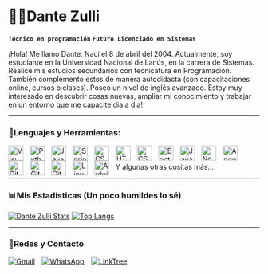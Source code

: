 # 🐱‍💻Dante Zulli

**`Técnico en programación`**
**`Futuro Licenciado en Sistemas`**

¡Hola! Me llamo Dante. Nací el 8 de abril del 2004. Actualmente, soy estudiante en la Universidad Nacional de Lanús, en la carrera de Sistemas. Realicé mis estudios secundarios con tecnicatura en Programación. También complemento estos de manera autodidacta (con capacitaciones online, cursos o clases). Poseo un nivel de inglés avanzado. Estoy muy interesado en descubrir cosas nuevas, ampliar mi conocimiento y trabajar en un entorno que me capacite dia a dia!

---
### 🧰Lenguajes y Herramientas:

<img align="left" alt="Visual Studio Code" width="30px" src="https://cdn.jsdelivr.net/gh/devicons/devicon/icons/vscode/vscode-original.svg" style="padding-right:10px;" />
<img align="left" alt="Python" width="30px" src="https://cdn.jsdelivr.net/gh/devicons/devicon/icons/python/python-original.svg" style="padding-right:10px;" />
<img align="left" alt="Java" width="30px" src="https://cdn.jsdelivr.net/gh/devicons/devicon/icons/java/java-original-wordmark.svg" style="padding-right:10px;" />
<img align="left" alt="Spring" width="30px" src="https://cdn.jsdelivr.net/gh/devicons/devicon/icons/spring/spring-original.svg" style="padding-right:10px;" />
<img align="left" alt="CSharp" width="30px" src="https://cdn.jsdelivr.net/gh/devicons/devicon/icons/csharp/csharp-original.svg" style="padding-right:10px;" />
<img align="left" alt="HTML5" width="30px" src="https://cdn.jsdelivr.net/gh/devicons/devicon/icons/html5/html5-original.svg" style="padding-right:10px;" />
<img align="left" alt="CSS3" width="30px" src="https://cdn.jsdelivr.net/gh/devicons/devicon/icons/css3/css3-original.svg" style="padding-right:10px;" />
<img align="left" alt="Bootstrap" width="30px" src="https://cdn.jsdelivr.net/gh/devicons/devicon/icons/bootstrap/bootstrap-original.svg" style="padding-right:10px;" />
<img align="left" alt="JavaScript" width="30px" src="https://cdn.jsdelivr.net/gh/devicons/devicon/icons/javascript/javascript-original.svg" style="padding-right:10px;" />
<img align="left" alt="Node.js" width="30px" src="https://cdn.jsdelivr.net/gh/devicons/devicon/icons/nodejs/nodejs-original.svg" style="padding-right:10px;" />
<img align="left" alt="Angular" width="30px" src="https://cdn.jsdelivr.net/gh/devicons/devicon/icons/angularjs/angularjs-original.svg" style="padding-right:10px;" />
<img align="left" alt="Git" width="30px" src="https://cdn.jsdelivr.net/gh/devicons/devicon/icons/git/git-original.svg" style="padding-right:10px;" />
<img align="left" alt="GitHub" width="30px" src="https://user-images.githubusercontent.com/3369400/139447912-e0f43f33-6d9f-45f8-be46-2df5bbc91289.png" style="padding-right:10px;" />
<img align="left" alt="GitHub" width="30px" src="https://user-images.githubusercontent.com/3369400/139448065-39a229ba-4b06-434b-bc67-616e2ed80c8f.png" style="padding-right:10px;" />
<img align="left" alt="Linux" width="30px" src="https://cdn.jsdelivr.net/gh/devicons/devicon/icons/linux/linux-original.svg" style="padding-right:10px;" />
<img align="left" alt="Arduino" width="30px" src="https://cdn.jsdelivr.net/gh/devicons/devicon/icons/arduino/arduino-original.svg" style="padding-right:10px;" />

<br />
<br />
Y algunas otras cositas más...

---
### 📊Mis Estadísticas (Un poco humildes lo sé)

[![Dante Zulli Stats](https://github-readme-stats.vercel.app/api?username=DanteZulli&show_icons=true&theme=dracula)](https://github.com/anuraghazra/github-readme-stats)
[![Top Langs](https://github-readme-stats.vercel.app/api/top-langs/?username=DanteZulli&layout=compact)](https://github.com/anuraghazra/github-readme-stats)

---
### 💙Redes y Contacto
<a href="mailto:dantezulli2004@gmail.com"><img alt="Gmail" src="https://img.shields.io/badge/Gmail-D14836?style=for-the-badge&logo=gmail&logoColor=white" style="padding-right:10px;" /></a>
<a href="https://wa.link/v9zczz"><img alt="WhatsApp" src="https://img.shields.io/badge/WhatsApp-25D366?style=for-the-badge&logo=whatsapp&logoColor=white" style="padding-right:10px;" /></a>
<a href="https://linktr.ee/dantezulli"><img alt="LinkTree" src="https://img.shields.io/badge/linktree-1de9b6?style=for-the-badge&logo=linktree&logoColor=white" style="padding-right:10px;" /></a>
<a href="https://www.linkedin.com/in/dante-zulli/"><img alt="" src="https://img.shields.io/badge/linkedin-%230077B5.svg?style=for-the-badge&logo=linkedin&logoColor=white" style="padding-right:10px;" /></a>
